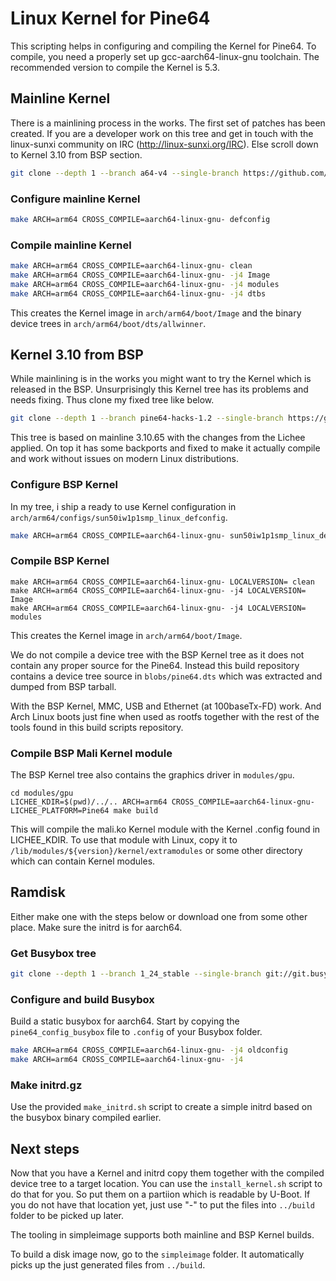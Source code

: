 # Linux Kernel for Pine64

This scripting helps in configuring and compiling the Kernel for Pine64. To
compile, you need a properly set up gcc-aarch64-linux-gnu toolchain. The
recommended version to compile the Kernel is 5.3.

## Mainline Kernel

There is a mainlining process in the works. The first set of patches has been
created.  If you are a developer work on this tree and get in touch with the
linux-sunxi community on IRC (http://linux-sunxi.org/IRC). Else scroll down to
 Kernel 3.10 from BSP section.

```bash
git clone --depth 1 --branch a64-v4 --single-branch https://github.com/apritzel/linux.git linux-a64
```

### Configure mainline Kernel

```bash
make ARCH=arm64 CROSS_COMPILE=aarch64-linux-gnu- defconfig
```

### Compile mainline Kernel

```bash
make ARCH=arm64 CROSS_COMPILE=aarch64-linux-gnu- clean
make ARCH=arm64 CROSS_COMPILE=aarch64-linux-gnu- -j4 Image
make ARCH=arm64 CROSS_COMPILE=aarch64-linux-gnu- -j4 modules
make ARCH=arm64 CROSS_COMPILE=aarch64-linux-gnu- -j4 dtbs
```

This creates the Kernel image in `arch/arm64/boot/Image` and the binary
device trees in `arch/arm64/boot/dts/allwinner`.

## Kernel 3.10 from BSP

While mainlining is in the works you might want to try the Kernel which is
released in the BSP. Unsurprisingly this Kernel tree has its problems and needs
fixing. Thus clone my fixed tree like below.

```bash
git clone --depth 1 --branch pine64-hacks-1.2 --single-branch https://github.com/longsleep/linux-pine64.git linux-pine64
```

This tree is based on mainline 3.10.65 with the changes from the Lichee
applied. On top it has some backports and fixed to make it actually compile and
work without issues on modern Linux distributions.

### Configure BSP Kernel

In my tree, i ship a ready to use Kernel configuration in `arch/arm64/configs/sun50iw1p1smp_linux_defconfig`.

```bash
make ARCH=arm64 CROSS_COMPILE=aarch64-linux-gnu- sun50iw1p1smp_linux_defconfig
```

### Compile BSP Kernel

```
make ARCH=arm64 CROSS_COMPILE=aarch64-linux-gnu- LOCALVERSION= clean
make ARCH=arm64 CROSS_COMPILE=aarch64-linux-gnu- -j4 LOCALVERSION= Image
make ARCH=arm64 CROSS_COMPILE=aarch64-linux-gnu- -j4 LOCALVERSION= modules
```

This creates the Kernel image in `arch/arm64/boot/Image`.

We do not compile a device tree with the BSP Kernel tree as it does not
contain any proper source for the Pine64. Instead this build repository
contains a device tree source in `blobs/pine64.dts` which was extracted and
dumped from BSP tarball.

With the BSP Kernel, MMC, USB and Ethernet (at 100baseTx-FD) work. And Arch
Linux boots just fine when used as rootfs together with the rest of the tools
found in this build scripts repository.

### Compile BSP Mali Kernel module

The BSP Kernel tree also contains the graphics driver in `modules/gpu`.

```
cd modules/gpu
LICHEE_KDIR=$(pwd)/../.. ARCH=arm64 CROSS_COMPILE=aarch64-linux-gnu- LICHEE_PLATFORM=Pine64 make build
```

This will compile the mali.ko Kernel module with the Kernel .config found in
LICHEE_KDIR. To use that module with Linux, copy it to `/lib/modules/${version}/kernel/extramodules` or some other directory which can contain Kernel modules.

## Ramdisk

Either make one with the steps below or download one from some other place.
Make sure the initrd is for aarch64.

### Get Busybox tree

```bash
git clone --depth 1 --branch 1_24_stable --single-branch git://git.busybox.net/busybox busybox
```

### Configure and build Busybox

Build a static busybox for aarch64. Start by copying the `pine64_config_busybox`
file to `.config` of your Busybox folder.

```bash
make ARCH=arm64 CROSS_COMPILE=aarch64-linux-gnu- -j4 oldconfig
make ARCH=arm64 CROSS_COMPILE=aarch64-linux-gnu- -j4
```

### Make initrd.gz

Use the provided `make_initrd.sh` script to create a simple initrd based on
the busybox binary compiled earlier.

## Next steps

Now that you have a Kernel and initrd copy them together with the compiled
device tree to a target location. You can use the `install_kernel.sh` script
to do that for you. So put them on a partiion which is readable by U-Boot. If
you do not have that location yet, just use "-" to put the files into
`../build` folder to be picked up later.

The tooling in simpleimage supports both mainline and BSP Kernel builds.

To build a disk image now, go to the `simpleimage` folder. It automatically
picks up the just generated files from `../build`.
